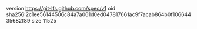 version https://git-lfs.github.com/spec/v1
oid sha256:2c1ee56144506c84a7a061d0ed047817661ac9f7acab864b0f10664435682f89
size 11525
